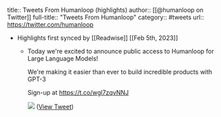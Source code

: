 title:: Tweets From Humanloop (highlights)
author:: [[@humanloop on Twitter]]
full-title:: "Tweets From Humanloop"
category:: #tweets
url:: https://twitter.com/humanloop

- Highlights first synced by [[Readwise]] [[Feb 5th, 2023]]
	- Today we're excited to announce public access to Humanloop for Large Language Models!
	  
	  We're making it easier than ever to build incredible products with GPT-3
	  
	  Sign-up at https://t.co/wgl7zqvNNJ 
	  
	  ![](https://pbs.twimg.com/media/FeT1YZhUoAAKEk-.jpg) ([View Tweet](https://twitter.com/humanloop/status/1577655572559630336))
